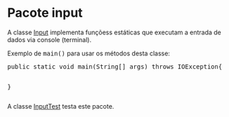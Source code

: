 # Pacote input
<p> A classe <a href="https://github.com/arataca89/java/blob/main/input/Input.java">Input</a> implementa funçõess estáticas que executam a entrada de dados via console (terminal).</p>
<p>Exemplo de <tt>main()</tt> para usar os métodos desta classe:</p>
<pre>
public static void main(String[] args) throws IOException{
      
}
</pre>
<p>A classe <a href="https://github.com/arataca89/java/blob/main/InputTest.java">InputTest</a> testa este pacote.</p>
 
